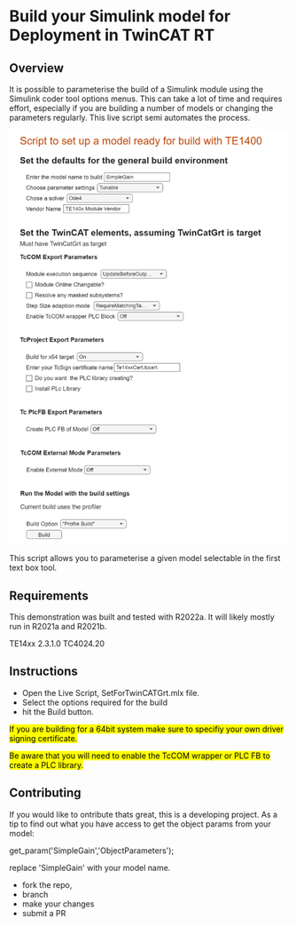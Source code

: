 # Build your Simulink model for Deployment in TwinCAT RT

## Overview

It is possible to parameterise the build of a Simulink module using the Simulink coder tool options menus. This can take a lot of time and requires effort, especially if you are building a number of models or changing the parameters regularly. This live script semi automates the process.

![Screenshot](LiveScript.png)

This script allows you to parameterise a given model selectable in the first text box tool.

## Requirements

This demonstration was built and tested with R2022a. It will likely mostly run in R2021a and R2021b.

TE14xx 2.3.1.0
TC4024.20

## Instructions
* Open the Live Script, SetForTwinCATGrt.mlx file.
* Select the options required for the build 
* hit the Build button.

<mark>If you are building for a 64bit system make sure to specifiy your own driver signing certificate.</mark>

<mark>Be aware that you will need to enable the TcCOM wrapper or PLC FB to create a PLC library. </mark>

## Contributing

If you would like to ontribute thats great, this is a developing project.
As a tip to find out what you have access to get the object params from your model:

get_param('SimpleGain','ObjectParameters');

replace 'SimpleGain' with your model name.

* fork the repo, 
* branch 
* make your changes
* submit a PR



